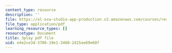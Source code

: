 ```yaml
---
content_type: resource
description: ''
file: https://ol-ocw-studio-app-production.s3.amazonaws.com/courses/res-18-009-learn-differential-equations-up-close-with-gilbert-strang-and-cleve-moler-fall-2015/e4e2ce3d370619e134602d15ae69e68f_i8rnEl8O-r0.pdf
file_type: application/pdf
learning_resource_types: []
resourcetype: Document
title: 3play pdf file
uid: e4e2ce3d-3706-19e1-3460-2d15ae69e68f
---
```

